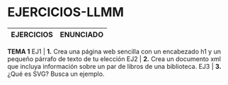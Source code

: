 # EJERCICIOS-LLMM
EJERCICIOS | ENUNCIADO
------------ | -------------
**TEMA 1**
EJ1 | **1.** Crea una página web sencilla con un encabezado h1 y un pequeño párrafo de texto de tu elección
EJ2 | **2.** Crea un documento xml que incluya información sobre un par de libros de una biblioteca.
EJ3 | **3.** ¿Qué es SVG? Busca un ejemplo.
